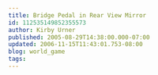 ```yaml
---
title: Bridge Pedal in Rear View Mirror
id: 112535149852355573
author: Kirby Urner
published: 2005-08-29T14:38:00.000-07:00
updated: 2006-11-15T11:43:01.753-08:00
blog: world_game
tags: 
---
```


